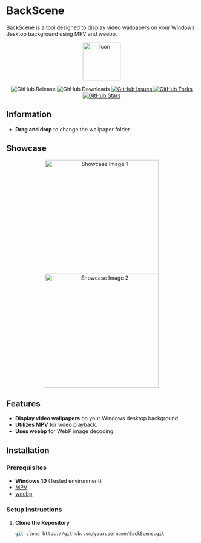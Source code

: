 # BackScene

BackScene is a tool designed to display video wallpapers on your Windows desktop background using MPV and weebp.

<p align="center">
  <img src="https://github.com/user-attachments/assets/4e662b48-062e-4a5e-95b4-bb13ee1219ac" alt="Icon" width="100"/>
</p>

<p align="center">
  <img src="https://img.shields.io/github/v/release/ProbablyXS/BackScene" alt="GitHub Release"/>
  <img src="https://img.shields.io/github/downloads/ProbablyXS/BackScene/total" alt="GitHub Downloads"/>
  <a href="https://github.com/ProbablyXS/BackScene/issues">
    <img src="https://img.shields.io/github/issues/ProbablyXS/BackScene" alt="GitHub Issues"/>
  </a>
  <a href="https://github.com/ProbablyXS/BackScene/network">
    <img src="https://img.shields.io/github/forks/ProbablyXS/BackScene" alt="GitHub Forks"/>
  </a>
  <a href="https://github.com/ProbablyXS/BackScene/stargazers">
    <img src="https://img.shields.io/github/stars/ProbablyXS/BackScene" alt="GitHub Stars"/>
  </a>
</p>

## Information

- **Drag and drop** to change the wallpaper folder.

## Showcase

<p align="center">
  <img src="https://github.com/user-attachments/assets/88938ef4-c028-4d37-bd5e-fd93391f24e6" alt="Showcase Image 1" width="300"/>
  <img src="https://github.com/user-attachments/assets/4bbd909f-b469-4c83-8305-85724f18be56" alt="Showcase Image 2" width="300"/>
</p>

## Features

- **Display video wallpapers** on your Windows desktop background.
- **Utilizes MPV** for video playback.
- **Uses weebp** for WebP image decoding.

## Installation

### Prerequisites

- **Windows 10** (Tested environment)
- [MPV](https://mpv.io/)
- [weebp](https://github.com/Francesco149/weebp)

### Setup Instructions

1. **Clone the Repository**

   ```bash
   git clone https://github.com/yourusername/BackScene.git
